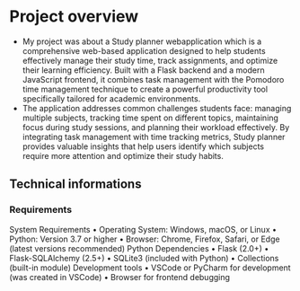 # Project overview
- My project was about a Study planner webapplication which is a comprehensive web-based application designed to help students effectively manage their study time, track assignments, and optimize their learning efficiency. Built with a Flask backend and a modern JavaScript frontend, it combines task management with the Pomodoro time management technique to create a powerful productivity tool specifically tailored for academic environments.
- The application addresses common challenges students face: managing multiple subjects, tracking time spent on different topics, maintaining focus during study sessions, and planning their workload effectively. By integrating task management with time tracking metrics, Study planner provides valuable insights that help users identify which subjects require more attention and optimize their study habits.

## Technical informations
### Requirements
System Requirements
•	Operating System: Windows, macOS, or Linux
•	Python: Version 3.7 or higher
•	Browser: Chrome, Firefox, Safari, or Edge (latest versions recommended)
Python Dependencies
•	Flask (2.0+)
•	Flask-SQLAlchemy (2.5+)
•	SQLite3 (included with Python)
•	Collections (built-in module)
Development tools
•	VSCode or PyCharm for development (was created in VSCode)
•	Browser for frontend debugging
